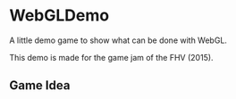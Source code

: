 # WebGLDemo
A little demo game to show what can be done with WebGL.

This demo is made for the game jam of the FHV (2015).

## Game Idea



